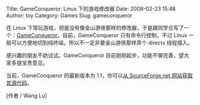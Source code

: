 Title: GameConqueror: Linux 下的游戏修改器
Date: 2008-02-23 15:48
Author: toy
Category: Games
Slug: gameconqueror

在 Linux
下常玩游戏，但是没有像金山游侠那样的修改器，于是跟同学合写了一个：[GameConqueror](http://sourceforge.net/projects/gameconqueror)。目前，GameConqueror
只有命令行控制，不过 Linux
一般可以方便地切到纯终端，所以不一定非要金山游侠那样弄个 directx
线程插入。

感兴趣的朋友不妨试试。GameConqueror
目前刚刚起步，功能不够完善，望大家多提宝贵意见。

当前，GameConqueror 的最新版本为 1.1，你可以[从 SourceForge.net
网站获取其源代码](http://sourceforge.net/project/showfiles.php?group_id=209942)。

[作者 / Wang Lu]
